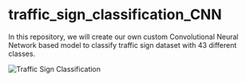# traffic_sign_classification_CNN
In this repository, we will create our own custom Convolutional Neural Network based model to classify traffic sign dataset with 43 different classes.

![Traffic Sign Classification]('traffic_sign_classification.gif')
